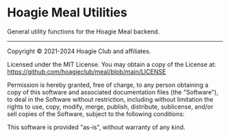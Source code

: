 # Hoagie Meal Utilities

General utility functions for the Hoagie Meal backend.

---

Copyright © 2021-2024 Hoagie Club and affiliates.

Licensed under the MIT License. You may obtain a copy of the License at:
https://github.com/hoagieclub/meal/blob/main/LICENSE

Permission is hereby granted, free of charge, to any person obtaining a copy
of this software and associated documentation files (the "Software"), to deal
in the Software without restriction, including without limitation the rights
to use, copy, modify, merge, publish, distribute, sublicense, and/or sell
copies of the Software, subject to the following conditions:

This software is provided "as-is", without warranty of any kind.
